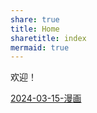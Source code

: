 ```yaml
---
share: true
title: Home
sharetitle: index
mermaid: true
---
```


欢迎！

[2024-03-15-漫画](./_posts/%E7%BD%91%E7%AB%99%E6%94%B6%E9%9B%86/2024-03-15-%E6%BC%AB%E7%94%BB.md)